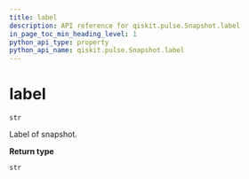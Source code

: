 ```yaml
---
title: label
description: API reference for qiskit.pulse.Snapshot.label
in_page_toc_min_heading_level: 1
python_api_type: property
python_api_name: qiskit.pulse.Snapshot.label
---
```


# label

<span id="qiskit.pulse.Snapshot.label" />

`str`

Label of snapshot.

**Return type**

`str`

